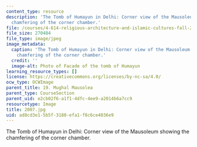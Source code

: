 ```yaml
---
content_type: resource
description: 'The Tomb of Humayun in Delhi: Corner view of the Mausoleum showing the
  chamfering of the corner chamber.'
file: /courses/4-614-religious-architecture-and-islamic-cultures-fall-2002/ad8cd3e15b5f3180efa1f8c6ce4036e9_2007.jpg
file_size: 270484
file_type: image/jpeg
image_metadata:
  caption: 'The Tomb of Humayun in Delhi: Corner view of the Mausoleum showing the
    chamfering of the corner chamber.'
  credit: ''
  image-alt: Photo of Facade of the tomb of Humayun
learning_resource_types: []
license: https://creativecommons.org/licenses/by-nc-sa/4.0/
ocw_type: OCWImage
parent_title: 19. Mughal Mausolea
parent_type: CourseSection
parent_uid: e2cb02f6-a1f1-4dfc-4ee9-a2014b6a7cc9
resourcetype: Image
title: 2007.jpg
uid: ad8cd3e1-5b5f-3180-efa1-f8c6ce4036e9
---
```

The Tomb of Humayun in Delhi: Corner view of the Mausoleum showing the chamfering of the corner chamber.